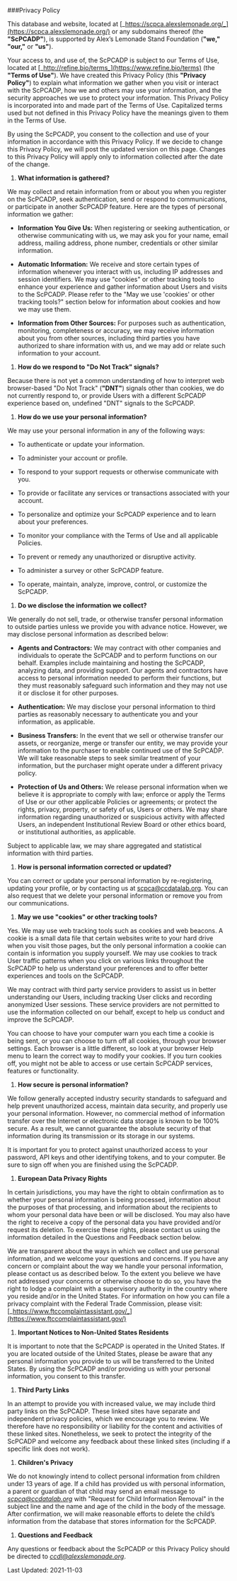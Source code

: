 ###Privacy Policy

This database and website, located at
[_https://scpca.alexslemonade.org/_](https://scpca.alexslemonade.org/)
or any subdomains thereof (the **"ScPCADP"**), is supported by Alex’s
Lemonade Stand Foundation (**"we,"** **"our,"** or **"us"**).

Your access to, and use of, the ScPCADP is subject to our Terms of Use,
located at [_http://refine.bio/terms_](https://www.refine.bio/terms)
(the **"Terms of Use"**). We have created this Privacy Policy (this
**"Privacy Policy"**) to explain what information we gather when you
visit or interact with the ScPCADP, how we and others may use your
information, and the security approaches we use to protect your
information. This Privacy Policy is incorporated into and made part of
the Terms of Use. Capitalized terms used but not defined in this Privacy
Policy have the meanings given to them in the Terms of Use.

By using the ScPCADP, you consent to the collection and use of your
information in accordance with this Privacy Policy. If we decide to
change this Privacy Policy, we will post the updated version on this
page. Changes to this Privacy Policy will apply only to information
collected after the date of the change.

1.  **What information is gathered?**

We may collect and retain information from or about you when you
register on the ScPCADP, seek authentication, send or respond to
communications, or participate in another ScPCADP feature. Here are the
types of personal information we gather:

- **Information You Give Us:** When registering or seeking
  authentication, or otherwise communicating with us, we may ask
  you for your name, email address, mailing address, phone
  number, credentials or other similar information.

- **Automatic Information:** We receive and store certain types of
  information whenever you interact with us, including IP
  addresses and session identifiers. We may use "cookies" or
  other tracking tools to enhance your experience and gather
  information about Users and visits to the ScPCADP. Please
  refer to the "May we use 'cookies' or other tracking tools?"
  section below for information about cookies and how we may use
  them.

- **Information from Other Sources:** For purposes such as
  authentication, monitoring, completeness or accuracy, we may
  receive information about you from other sources, including
  third parties you have authorized to share information with
  us, and we may add or relate such information to your
  account.

1.  **How do we respond to "Do Not Track" signals?**

Because there is not yet a common understanding of how to interpret web
browser-based "Do Not Track" (**"DNT"**) signals other than cookies, we
do not currently respond to, or provide Users with a different ScPCADP
experience based on, undefined "DNT" signals to the ScPCADP.

1.  **How do we use your personal information?**

We may use your personal information in any of the following ways:

- To authenticate or update your information.

- To administer your account or profile.

- To respond to your support requests or otherwise communicate
  with you.

- To provide or facilitate any services or transactions associated
  with your account.

- To personalize and optimize your ScPCADP experience and to learn
  about your preferences.

- To monitor your compliance with the Terms of Use and all
  applicable Policies.

- To prevent or remedy any unauthorized or disruptive activity.

- To administer a survey or other ScPCADP feature.

- To operate, maintain, analyze, improve, control, or customize
  the ScPCADP.

1.  **Do we disclose the information we collect?**

We generally do not sell, trade, or otherwise transfer personal
information to outside parties unless we provide you with advance
notice. However, we may disclose personal information as described
below:

- **Agents and Contractors:** We may contract with other companies
  and individuals to operate the ScPCADP and to perform
  functions on our behalf. Examples include maintaining and
  hosting the ScPCADP, analyzing data, and providing support.
  Our agents and contractors have access to personal information
  needed to perform their functions, but they must reasonably
  safeguard such information and they may not use it or disclose
  it for other purposes.

- **Authentication:** We may disclose your personal information to
  third parties as reasonably necessary to authenticate you and
  your information, as applicable.

- **Business Transfers:** In the event that we sell or otherwise
  transfer our assets, or reorganize, merge or transfer our
  entity, we may provide your information to the purchaser to
  enable continued use of the ScPCADP. We will take reasonable
  steps to seek similar treatment of your information, but the
  purchaser might operate under a different privacy policy.

- **Protection of Us and Others:** We release personal information
  when we believe it is appropriate to comply with law; enforce
  or apply the Terms of Use or our other applicable Policies or
  agreements; or protect the rights, privacy, property, or
  safety of us, Users or others. We may share information
  regarding unauthorized or suspicious activity with affected
  Users, an independent Institutional Review Board or other
  ethics board, or institutional authorities, as applicable.

Subject to applicable law, we may share aggregated and statistical
information with third parties.

1.  **How is personal information corrected or updated?**

You can correct or update your personal information by re-registering,
updating your profile, or by contacting us at scpca@ccdatalab.org. You
can also request that we delete your personal information or remove you
from our communications.

1.  **May we use "cookies" or other tracking tools?**

Yes. We may use web tracking tools such as cookies and web beacons. A
cookie is a small data file that certain websites write to your hard
drive when you visit those pages, but the only personal information a
cookie can contain is information you supply yourself. We may use
cookies to track User traffic patterns when you click on various links
throughout the ScPCADP to help us understand your preferences and to
offer better experiences and tools on the ScPCADP.

We may contract with third party service providers to assist us in
better understanding our Users, including tracking User clicks and
recording anonymized User sessions. These service providers are not
permitted to use the information collected on our behalf, except to help
us conduct and improve the ScPCADP.

You can choose to have your computer warn you each time a cookie is
being sent, or you can choose to turn off all cookies, through your
browser settings. Each browser is a little different, so look at your
browser Help menu to learn the correct way to modify your cookies. If
you turn cookies off, you might not be able to access or use certain
ScPCADP services, features or functionality.

1.  **How secure is personal information?**

We follow generally accepted industry security standards to safeguard
and help prevent unauthorized access, maintain data security, and
properly use your personal information. However, no commercial method of
information transfer over the Internet or electronic data storage is
known to be 100% secure. As a result, we cannot guarantee the absolute
security of that information during its transmission or its storage in
our systems.

It is important for you to protect against unauthorized access to your
password, API keys and other identifying tokens, and to your computer.
Be sure to sign off when you are finished using the ScPCADP.

1.  **European Data Privacy Rights**

In certain jurisdictions, you may have the right to obtain confirmation
as to whether your personal information is being processed, information
about the purposes of that processing, and information about the
recipients to whom your personal data have been or will be disclosed.
You may also have the right to receive a copy of the personal data you
have provided and/or request its deletion. To exercise these rights,
please contact us using the information detailed in the Questions and
Feedback section below.

We are transparent about the ways in which we collect and use personal
information, and we welcome your questions and concerns. If you have any
concern or complaint about the way we handle your personal information,
please contact us as described below. To the extent you believe we have
not addressed your concerns or otherwise choose to do so, you have the
right to lodge a complaint with a supervisory authority in the country
where you reside and/or in the United States. For information on how you
can file a privacy complaint with the Federal Trade Commission, please
visit:
[_https://www.ftccomplaintassistant.gov/_](https://www.ftccomplaintassistant.gov/)

1.  **Important Notices to Non-United States Residents**

It is important to note that the ScPCADP is operated in the United
States. If you are located outside of the United States, please be aware
that any personal information you provide to us will be transferred to
the United States. By using the ScPCADP and/or providing us with your
personal information, you consent to this transfer.

1.  **Third Party Links**

In an attempt to provide you with increased value, we may include third
party links on the ScPCADP. These linked sites have separate and
independent privacy policies, which we encourage you to review. We
therefore have no responsibility or liability for the content and
activities of these linked sites. Nonetheless, we seek to protect the
integrity of the ScPCADP and welcome any feedback about these linked
sites (including if a specific link does not work).

1.  **Children's Privacy**

We do not knowingly intend to collect personal information from children
under 13 years of age. If a child has provided us with personal
information, a parent or guardian of that child may send an email
message to [_scpca@ccdatalab.org_](mailto:scpca@ccdatalab.org) with
"Request for Child Information Removal" in the subject line and the name
and age of the child in the body of the message. After confirmation, we
will make reasonable efforts to delete the child’s information from the
database that stores information for the ScPCADP.

1.  **Questions and Feedback**

Any questions or feedback about the ScPCADP or this Privacy Policy
should be directed to
[_ccdl@alexslemonade.org_](mailto:ccdl@alexslemonade.org).

Last Updated: 2021-11-03
